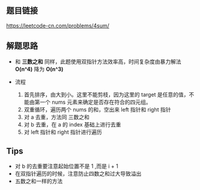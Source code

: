 ## 题目链接
https://leetcode-cn.com/problems/4sum/
## 解题思路
* 和 **三数之和** 同样，此题使用双指针方法效率高，时间复杂度由暴力解法 **O(n^4)** 降为 **O(n^3)**
* 流程

    1. 首先排序，由大到小。这里不能剪枝，因为这里的 target 是任意的值，不能由第一个 nums 元素来确定是否存在符合的四元组。
    2. 双重循环，遍历两个 nums 的和，空出来 left 指针和 right 指针
    3. 对 a 去重，方法同 三数之和
    4. 对 b 去重，在 a 的 index 基础上进行去重
    5. 对 left 指针和 right 指针进行遍历

    
## Tips
* 对 b 的去重要注意起始位置不是 1 ,而是 i + 1
* 在双指针遍历的时候，注意防止四数之和过大导致溢出
* 五数之和一样的方法
